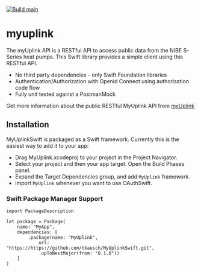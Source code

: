[![Build main](https://github.com/tkausch/MyUplink2/actions/workflows/swift.yml/badge.svg)](https://github.com/tkausch/MyUplink2/actions/workflows/swift.yml)


# myuplink
The myUplink API is a RESTful API to access public data from the NIBE S-Series heat pumps. This Swift library provides a simple client using this RESTful API. 

- No third party dependencies - only Swift Foundation libraries
- Authentication/Authorization with Openid Connect using authorisation code flow
- Fully unit tested against a PostmanMock

Get more information about the public RESTful MyUplink API from [myUplink](https://dev.myuplink.com)


## Installation
MyUplinkSwift is packaged as a Swift framework. Currently this is the easiest way to add it to your app:
- Drag MyUplink.xcodeproj to your project in the Project Navigator.
- Select your project and then your app target. Open the Build Phases panel.
- Expand the Target Dependencies group, and add `MyUplink` framework.
- import `MyUplink` whenever you want to use OAuthSwift.


### Swift Package Manager Support 

```
import PackageDescription

let package = Package(
    name: "MyApp",
    dependencies: [
        .package(name: "MyUplink",
            url: "https://https://github.com/tkausch/MyUplinkSwift.git",
            .upToNextMajor(from: "0.1.0"))
    ]
)
```
